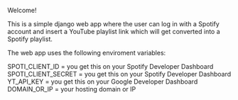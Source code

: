 Welcome!

This is a simple django web app where the user can log in with a Spotify account and insert a YouTube playlist link which will get converted into a Spotify playlist.

The web app uses the following enviroment variables: 

SPOTI_CLIENT_ID = you get this on your Spotify Developer Dashboard
SPOTI_CLIENT_SECRET = you get this on your Spotify Developer Dashboard
YT_API_KEY = you get this on your Google Developer Dashboard
DOMAIN_OR_IP = your hosting domain or IP
